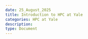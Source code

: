 ```yaml
---
date: 25_August_2025
title: Introduction to HPC at Yale
categories: HPC at Yale
description:
type: Document
---
```

